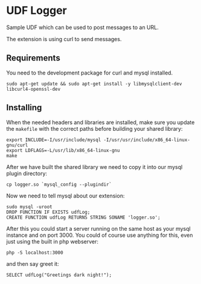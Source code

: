 # UDF Logger

Sample UDF which can be used to post messages to an URL.

The extension is using curl to send messages.

## Requirements

You need to the development package for curl and mysql installed.

    sudo apt-get update && sudo apt-get install -y libmysqlclient-dev libcurl4-openssl-dev

## Installing

When the needed headers and libraries are installed, make sure you update the `makefile` with the correct paths before building your shared library:

    export INCLUDE=-I/usr/include/mysql -I/usr/usr/include/x86_64-linux-gnu/curl
    export LDFLAGS=-L/usr/lib/x86_64-linux-gnu
    make

After we have built the shared library we need to copy it into our mysql plugin directory:

    cp logger.so `mysql_config --plugindir`

Now we need to tell mysql about our extension:

    sudo mysql -uroot
    DROP FUNCTION IF EXISTS udfLog;
    CREATE FUNCTION udfLog RETURNS STRING SONAME 'logger.so';

After this you could start a server running on the same host as your mysql instance and on port 3000.
You could of course use anything for this, even just using the built in php webserver:

    php -S localhost:3000

and then say greet it:

    SELECT udfLog("Greetings dark night!");
